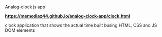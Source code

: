 Analog-clock js app

**https://memodiaz44.github.io/analog-clock-app/clock.html**




clock application that shows the actual time built busing HTML, CSS  and JS DOM elements

